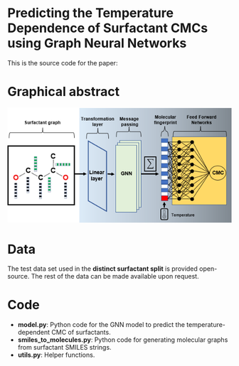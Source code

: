 # Predicting the Temperature Dependence of Surfactant CMCs using Graph Neural Networks
This is the source code for the paper:
# Graphical abstract 
![Graphical abstract](graphical_abstract.png)

# Data
The test data set used in the **distinct surfactant split** is provided open-source. The rest of the data can be made available upon request.

# Code
* **model.py**: Python code for the GNN model to predict the temperature-dependent CMC of surfactants.
* **smiles_to_molecules.py**: Python code for generating molecular graphs from surfactant SMILES strings.
* **utils.py**: Helper functions.